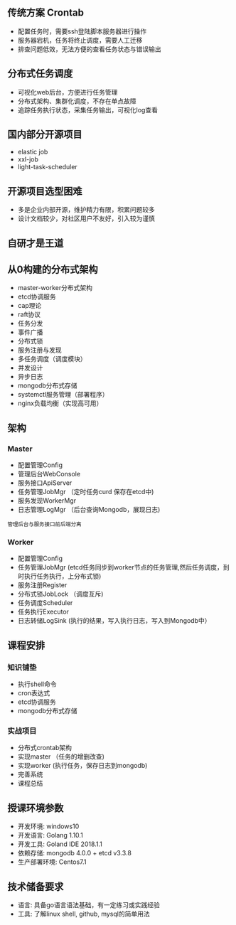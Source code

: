 ## 传统方案 Crontab
- 配置任务时，需要ssh登陆脚本服务器进行操作
- 服务器宕机，任务将终止调度，需要人工迁移
- 排查问题低效，无法方便的查看任务状态与错误输出

## 分布式任务调度
- 可视化web后台，方便进行任务管理
- 分布式架构、集群化调度，不存在单点故障
- 追踪任务执行状态，采集任务输出，可视化log查看

## 国内部分开源项目
- elastic job
- xxl-job
- light-task-scheduler

## 开源项目选型困难
- 多是企业内部开源，维护精力有限，积累问题较多
- 设计文档较少，对社区用户不友好，引入较为谨慎

## 自研才是王道


## 从0构建的分布式架构
- master-worker分布式架构
- etcd协调服务
- cap理论
- raft协议
- 任务分发
- 事件广播
- 分布式锁
- 服务注册与发现
- 多任务调度（调度模块）
- 并发设计
- 异步日志
- mongodb分布式存储
- systemctl服务管理（部署程序）
- nginx负载均衡（实现高可用）

## 架构
### Master
- 配置管理Config
- 管理后台WebConsole
- 服务接口ApiServer
- 任务管理JobMgr （定时任务curd 保存在etcd中)
- 服务发现WorkerMgr
- 日志管理LogMgr （后台查询Mongodb，展现日志)
```
管理后台与服务接口前后端分离
```

### Worker
- 配置管理Config
- 任务管理JobMgr (etcd任务同步到worker节点的任务管理,然后任务调度，到时执行任务执行，上分布式锁)
- 服务注册Register
- 分布式锁JobLock （调度互斥)
- 任务调度Scheduler
- 任务执行Executor
- 日志转储LogSink (执行的结果，写入执行日志，写入到Mongodb中）



## 课程安排
### 知识铺垫
- 执行shell命令
- cron表达式
- etcd协调服务
- mongodb分布式存储

### 实战项目
- 分布式crontab架构
- 实现master （任务的增删改查)
- 实现worker  (执行任务，保存日志到mongodb)
- 完善系统
- 课程总结

## 授课环境参数
- 开发环境: windows10
- 开发语言: Golang 1.10.1
- 开发工具: Goland IDE 2018.1.1
- 依赖存储: mongodb 4.0.0 + etcd v3.3.8
- 生产部署环境: Centos7.1

## 技术储备要求
- 语言: 具备go语言语法基础，有一定练习或实践经验
- 工具: 了解linux shell, github, mysql的简单用法


